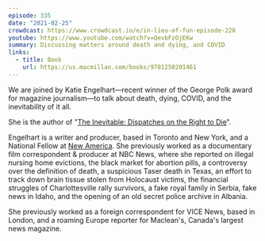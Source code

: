 ```yaml
---
episode: 335
date: "2021-02-25"
crowdcast: https://www.crowdcast.io/e/in-lieu-of-fun-episode-228
youtube: https://www.youtube.com/watch?v=QevbFzOjEKw
summary: Discussing matters around death and dying, and COVID
links:
  - title: Book
    url: https://us.macmillan.com/books/9781250201461
---
```

We are joined by Katie Engelhart—recent winner of the George Polk award for
magazine journalism—to talk about death, dying, COVID, and the inevitability of
it all.

She is the author of "[The Inevitable: Dispatches on the Right to Die][book]".

Engelhart is a writer and producer, based in Toronto and New York, and a
National Fellow at [New America](https://www.newamerica.org/). She previously
worked as a documentary film correspondent & producer at NBC News, where she
reported on illegal nursing home evictions, the black market for abortion
pills, a controversy over the definition of death, a suspicious Taser death in
Texas, an effort to track down brain tissue stolen from Holocaust victims, the
financial struggles of Charlottesville rally survivors, a fake royal family in
Serbia, fake news in Idaho, and the opening of an old secret police archive in
Albania.

She previously worked as a foreign correspondent for VICE News, based in
London, and a roaming Europe reporter for Maclean's, Canada's largest news
magazine.

[book]: https://us.macmillan.com/books/9781250201461
